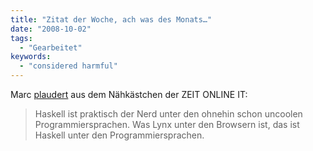 ```yaml
---
title: "Zitat der Woche, ach was des Monats…"
date: "2008-10-02"
tags:
  - "Gearbeitet"
keywords:
  - "considered harmful"
---
```


Marc [plaudert](http://www.marctv.de/blog/2008/10/02/haskell/) aus dem Nähkästchen der ZEIT ONLINE IT:

> Haskell ist praktisch der Nerd unter den ohnehin schon uncoolen Programmiersprachen. Was Lynx unter den Browsern ist, das ist Haskell unter den Programmiersprachen.
